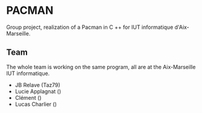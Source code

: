 # PACMAN
Group project, realization of a Pacman in C ++ for IUT informatique d'Aix-Marseille.

## Team
The whole team is working on the same program, all are at the Aix-Marseille IUT informatique.
- JB Relave (Taz79)
- Lucie Applagnat ()
- Clément ()
- Lucas Charlier ()

